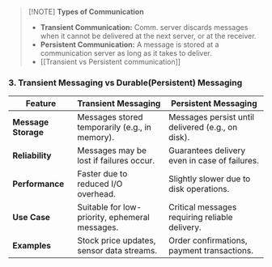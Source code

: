 > [!NOTE] **Types of Communication**
> - **Transient Communication:** Comm. server discards messages when it cannot be delivered at the next server, or at the receiver.
> - **Persistent Communication:** A message is stored at a communication server as long as it takes to deliver.
> - [[Transient vs Persistent communication]]



### **3. Transient Messaging vs Durable(Persistent) Messaging**

| Feature             | Transient Messaging                            | Persistent Messaging                              |
| ------------------- | ---------------------------------------------- | ------------------------------------------------- |
| **Message Storage** | Messages stored temporarily (e.g., in memory). | Messages persist until delivered (e.g., on disk). |
| **Reliability**     | Messages may be lost if failures occur.        | Guarantees delivery even in case of failures.     |
| **Performance**     | Faster due to reduced I/O overhead.            | Slightly slower due to disk operations.           |
| **Use Case**        | Suitable for low-priority, ephemeral messages. | Critical messages requiring reliable delivery.    |
| **Examples**        | Stock price updates, sensor data streams.      | Order confirmations, payment transactions.        |
